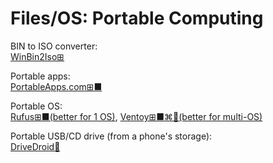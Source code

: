 # Files/OS: Portable Computing

BIN to ISO converter:  
[WinBin2Iso⊞](https://www.softwareok.com/?seite=Freeware/WinBin2Iso)

Portable apps:  
[PortableApps.com⊞■](https://portableapps.com/)

Portable OS:  
[Rufus⊞■(better for 1 OS)](https://rufus.ie/),
[Ventoy⊞■⌘🐧(better for multi-OS)](https://www.ventoy.net/)

Portable USB/CD drive (from a phone's storage):  
[DriveDroid🤖](https://www.drivedroid.io/)
